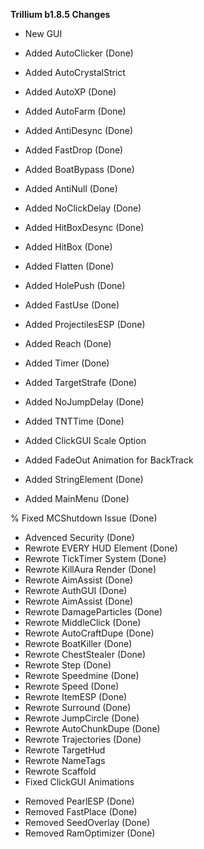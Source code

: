 **Trillium b1.8.5 Changes**
+ New GUI
+ Added AutoClicker (Done)
+ Added AutoCrystalStrict
+ Added AutoXP (Done)
+ Added AutoFarm (Done)
+ Added AntiDesync (Done)
+ Added FastDrop (Done)
+ Added BoatBypass (Done)
+ Added AntiNull (Done)
+ Added NoClickDelay (Done)
+ Added HitBoxDesync (Done)
+ Added HitBox (Done)
+ Added Flatten (Done)
+ Added HolePush (Done)
+ Added FastUse (Done)
+ Added ProjectilesESP (Done)
+ Added Reach (Done)
+ Added Timer (Done)
+ Added TargetStrafe (Done)
+ Added NoJumpDelay (Done)
+ Added TNTTime (Done)
+ Added ClickGUI Scale Option
+ Added FadeOut Animation for BackTrack

+ Added StringElement (Done)
+ Added MainMenu (Done)

% Fixed MCShutdown Issue (Done)

* Advenced Security (Done)
* Rewrote EVERY HUD Element (Done)
* Rewrote TickTimer System (Done)
* Rewrote KillAura Render (Done)
* Rewrote AimAssist (Done)
* Rewrote AuthGUI (Done)
* Rewrote AimAssist (Done)
* Rewrote DamageParticles (Done)
* Rewrote MiddleClick (Done)
* Rewrote AutoCraftDupe (Done)
* Rewrote BoatKiller (Done)
* Rewrote ChestStealer (Done)
* Rewrote Step (Done)
* Rewrote Speedmine (Done)
* Rewrote Speed (Done)
* Rewrote ItemESP (Done)
* Rewrote Surround (Done)
* Rewrote JumpCircle (Done)
* Rewrote AutoChunkDupe (Done)
* Rewrote Trajectories (Done)
* Rewrote TargetHud
* Rewrote NameTags
* Rewrote Scaffold
* Fixed ClickGUI Animations

- Removed PearlESP (Done)
- Removed FastPlace (Done)
- Removed SeedOverlay (Done)
- Removed RamOptimizer (Done)
